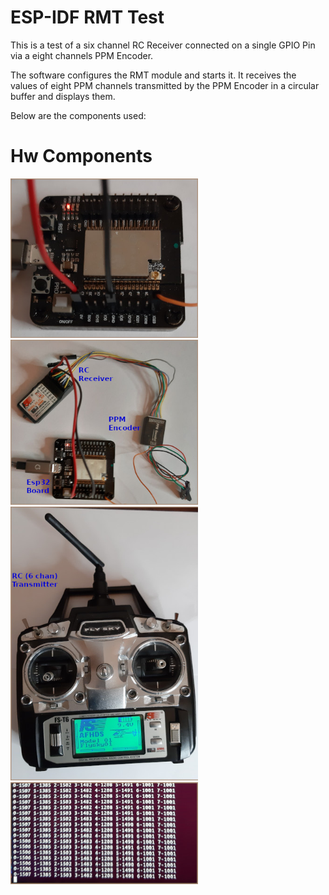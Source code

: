 ESP-IDF RMT Test
================

This is a test of a six channel RC Receiver connected on a single GPIO Pin via a eight channels PPM Encoder.

The software configures the RMT module and starts it.
It receives the values of eight PPM channels transmitted by the PPM Encoder in a circular buffer and displays them.


Below are the components used:

<h1>Hw Components</h1>
<p align="left">
  <img src="https://github.com/MyFreertosLab/my_rmt_test/blob/master/images/esp32.jpg" width="300" title="The Esp32 Board">
  <img src="https://github.com/MyFreertosLab/my_rmt_test/blob/master/images/receiver.jpg" width="300" title="The connections between the Board, the Receiver and the PPM Encoder">
  <img src="https://github.com/MyFreertosLab/my_rmt_test/blob/master/images/transmitter.jpg" width="300" title="The RC Transmitter">
  <img src="https://github.com/MyFreertosLab/my_rmt_test/blob/master/images/logs.jpg" width="300" title="The logs">
</p>

